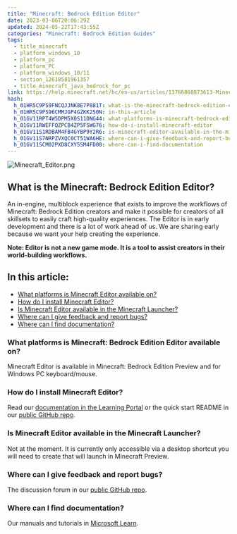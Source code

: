 ```yaml
---
title: "Minecraft: Bedrock Edition Editor"
date: 2023-03-06T20:06:29Z
updated: 2024-05-22T17:43:55Z
categories: "Minecraft: Bedrock Edition Guides"
tags:
  - title_minecraft
  - platform_windows_10
  - platform_pc
  - platform_PC
  - platform_windows_10/11
  - section_12618581961357
  - title_minecraft_java_bedrock_for_pc
link: https://help.minecraft.net/hc/en-us/articles/13766868873613-Minecraft-Bedrock-Edition-Editor
hash:
  h_01HR5C9PS9FNCQJJNK8E7P881T: what-is-the-minecraft-bedrock-edition-editor
  h_01HR5C9PS96CMMJGP4GZKK250N: in-this-article
  h_01GV11RPT4W5DPM5X0S11DNG44: what-platforms-is-minecraft-bedrock-edition-editor-available-on
  h_01GV11RWEFFQZPCB4ZP5FSWG76: how-do-i-install-minecraft-editor
  h_01GV11S1RDBAM4FB4GYBP9Y2R6: is-minecraft-editor-available-in-the-minecraft-launcher
  h_01GV11S7NRPZVXQC0CT51WA6HE: where-can-i-give-feedback-and-report-bugs
  h_01GV11SCM02PXD8CXY5SM4FD00: where-can-i-find-documentation
---
```


![Minecraft_Editor.png](https://minecrafthelp.zendesk.com/hc/article_attachments/13766866906893)

## What is the Minecraft: Bedrock Edition Editor?

An in-engine, multiblock experience that exists to improve the workflows of Minecraft: Bedrock Edition creators and make it possible for creators of all skillsets to easily craft high-quality experiences. The Editor is in early development and there is a lot of work ahead of us. We are sharing early because we want your help creating the experience.

**Note: Editor is not a new game mode. It is a tool to assist creators in their world-building workflows.**

## In this article:

- [What platforms is Minecraft Editor available on?](#what-platforms-is-minecraft-bedrock-edition-editor-available-on)
- [How do I install Minecraft Editor?](#how-do-i-install-minecraft-editor)
- [Is Minecraft Editor available in the Minecraft Launcher?](#is-minecraft-editor-available-in-the-minecraft-launcher)
- [Where can I give feedback and report bugs?](#where-can-i-give-feedback-and-report-bugs)
- [Where can I find documentation?](#where-can-i-find-documentation)

### What platforms is Minecraft: Bedrock Edition Editor available on?

Minecraft Editor is available in Minecraft: Bedrock Edition Preview and for Windows PC keyboard/mouse.

### How do I install Minecraft Editor?

Read our [documentation in the Learning Portal](https://aka.ms/LearnEditor) or the quick start README in our [public GitHub repo](https://github.com/Mojang/minecraft-editor).

### Is Minecraft Editor available in the Minecraft Launcher?

Not at the moment. It is currently only accessible via a desktop shortcut you will need to create that will launch in Minecraft Preview.

### Where can I give feedback and report bugs?

The discussion forum in our [public GitHub repo](https://github.com/Mojang/minecraft-editor).

### Where can I find documentation?

Our manuals and tutorials in [Microsoft Learn](https://aka.ms/LearnEditor).
